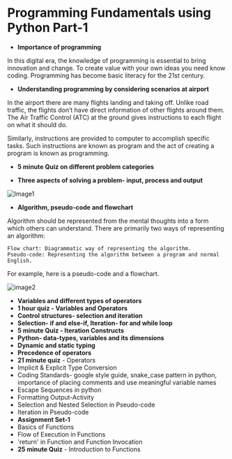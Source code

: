 # Programming Fundamentals using Python Part-1

- **Importance of programming**

In this digital era, the knowledge of programming is essential to bring innovation and change. To create value with your own ideas you need know coding.   Programming has become basic literacy for the 21st century.

- **Understanding programming by considering scenarios at airport**

In the airport there are many flights landing and taking off. Unlike road traffic, the flights don’t have direct information of other flights around them. The Air Traffic Control (ATC) at the ground gives instructions to each flight on what it should do.

Similarly, instructions are provided to computer to accomplish specific tasks. Such instructions are known as program and the act of creating a program is known as programming.

- **5 minute Quiz on different problem categories**

- **Three aspects of solving a problem- input, process and output**

![Image1](https://infyspringboard.onwingspan.com/common-content-store/Shared/Shared/Public/lex_auth_0126469729654210562410_shared/web-hosted/assets/day1_screen7_1.png)

- **Algorithm, pseudo-code and flowchart**

Algorithm should be represented from the mental thoughts into a form which others can understand. There are primarily two ways of representing an algorithm:

    Flow chart: Diagrammatic way of representing the algorithm.
    Pseudo-code: Representing the algorithm between a program and normal English.

For example, here is a pseudo-code and a flowchart.

![image2](https://infyspringboard.onwingspan.com/common-content-store/Shared/Shared/Public/lex_auth_0126469729654210562410_shared/web-hosted/assets/day1_screen8.png)
- **Variables and different types of operators**
- **1 hour quiz - Variables and Operators**
- **Control structures- selection and iteration**
- **Selection- if and else-if, Iteration- for and while loop**
- **5 minute Quiz - Iteration Constructs**
- **Python- data-types, variables and its dimensions**
- **Dynamic and static typing**
- **Precedence of operators**
- **21 minute quiz** - Operators
- Implicit & Explicit Type Conversion
- Coding Standards- google style guide, snake_case pattern in python, importance of placing comments and use meaningful variable names
- Escape Sequences in python
- Formatting Output-Activity
- Selection and Nested Selection in Pseudo-code
- Iteration in Pseudo-code
- **Assignment Set-1**
- Basics of Functions
- Flow of Execution in Functions
- 'return' in Function and Function Invocation
- **25 minute Quiz** - Introduction to Functions




